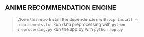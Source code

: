 ## ANIME RECOMMENDATION ENGINE

> Clone this repo
> Install the dependencies with `pip install -r requirements.txt`
> Run data preprocessing with `python preprocessing.py`
> Run the app.py with `python app.py`
